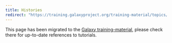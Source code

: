 ```yaml
---
title: Histories
redirect: "https://training.galaxyproject.org/training-material/topics/galaxy-interface/tutorials/history/tutorial.html"
---
```


This page has been migrated to the [Galaxy training-material](https://training.galaxyproject.org/training-material/topics/galaxy-interface/tutorials/history/tutorial.html), please check there for up-to-date references to tutorials.
